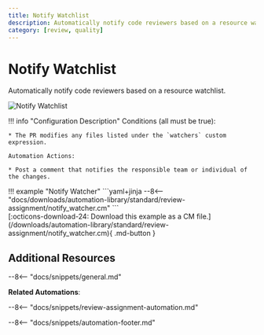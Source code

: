 ```yaml
---
title: Notify Watchlist
description: Automatically notify code reviewers based on a resource watchlist.
category: [review, quality]
---
```

# Notify Watchlist

<!-- --8<-- [start:example]-->
Automatically notify code reviewers based on a resource watchlist.

![Notify Watchlist](/automations/standard/review-assignment/notify-watcher/notify-watcher.png)

!!! info "Configuration Description"
    Conditions (all must be true):

    * The PR modifies any files listed under the `watchers` custom expression.

    Automation Actions:

    * Post a comment that notifies the responsible team or individual of the changes.

<div class="automationExample" markdown="1">
!!! example "Notify Watcher"
    ```yaml+jinja
    --8<-- "docs/downloads/automation-library/standard/review-assignment/notify_watcher.cm"
    ```
    <div class="result" markdown>
      <span>
      [:octicons-download-24: Download this example as a CM file.](/downloads/automation-library/standard/review-assignment/notify_watcher.cm){ .md-button }
      </span>
    </div>
</div>
<!-- --8<-- [end:example]-->

## Additional Resources

--8<-- "docs/snippets/general.md"

**Related Automations**:

--8<-- "docs/snippets/review-assignment-automation.md"

--8<-- "docs/snippets/automation-footer.md"
